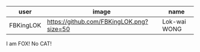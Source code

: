 user | image | name
------------ | ------------- | -------------
FBKingLOK | https://github.com/FBKingLOK.png?size=50 | Lok-wai WONG
I am FOX! No CAT!
